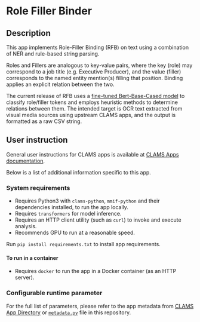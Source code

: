 # Role Filler Binder

## Description

This app implements Role-Filler Binding (RFB) on text using a combination of NER and rule-based string parsing.

Roles and Fillers are analogous to key-value pairs, where the key (role) may correspond to a job title (e.g. Executive Producer),
and the value (filler) corresponds to the named entity mention(s) filling that position. Binding applies an explicit relation between the two.

The current release of RFB uses a [fine-tuned Bert-Base-Cased model](https://huggingface.co/clamsproject/bert-base-cased-ner-rfb)
to classify role/filler tokens and employs heuristic methods to determine relations between them.
The intended target is OCR text extracted from visual media sources using upstream CLAMS apps, and the output is formatted
as a raw CSV string.

## User instruction

General user instructions for CLAMS apps is available at [CLAMS Apps documentation](https://apps.clams.ai/clamsapp).

Below is a list of additional information specific to this app.

### System requirements

- Requires Python3 with `clams-python`, `mmif-python` and their dependencies installed, to run the app locally.
- Requires `transformers` for model inference.
- Requires an HTTP client utility (such as `curl`) to invoke and execute analysis.
- Recommends GPU to run at a reasonable speed.

Run `pip install requirements.txt` to install app requirements.

#### To run in a container

- Requires `docker` to run the app in a Docker container (as an HTTP server).

### Configurable runtime parameter

For the full list of parameters, please refer to the app metadata from [CLAMS App Directory](https://apps.clams.ai) or [`metadata.py`](metadata.py) file in this repository.
